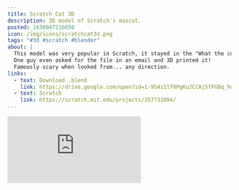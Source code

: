 ```yaml
---
title: Scratch Cat 3D
description: 3D model of Scratch's mascot.
posted: 1630947216650
icon: /img/icons/scratchcat3d.png
tags: "#3d #scratch #blender"
about: |
  This model was very popular in Scratch, it stayed in the "What the community is loving" tab for a whole week I think, pretty crazy.
  One guy even asked for the file in an email and 3D printed it!
  Famously scary when looked from... any direction.
links:
  - text: Download .blend
    link: https://drive.google.com/open?id=1-9S4z1lf0PgKuJCCAj5fFGBq_hmNeAGD
  - text: Scratch
    link: https://scratch.mit.edu/projects/357731094/
---
```


<iframe title="Scratch Cat" frameborder="0" allowfullscreen mozallowfullscreen="true" webkitallowfullscreen="true" allow="fullscreen; autoplay; vr" xr-spatial-tracking execution-while-out-of-viewport execution-while-not-rendered web-share src="https://sketchfab.com/models/9b6cb8f674b44aa7ac6f5f6a58d647bf/embed?ui_theme=dark"></iframe>
